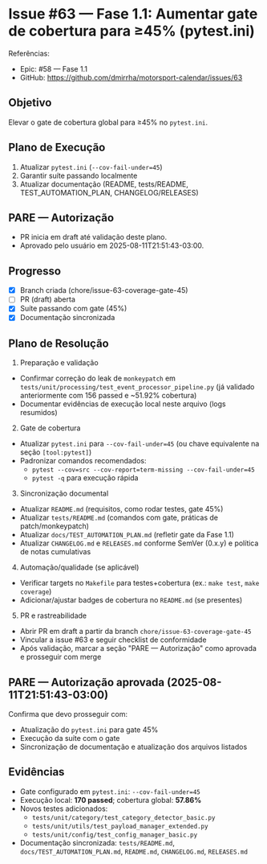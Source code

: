 # Issue #63 — Fase 1.1: Aumentar gate de cobertura para ≥45% (pytest.ini)

Referências:
- Epic: #58 — Fase 1.1
- GitHub: https://github.com/dmirrha/motorsport-calendar/issues/63

## Objetivo
Elevar o gate de cobertura global para ≥45% no `pytest.ini`.

## Plano de Execução
1. Atualizar `pytest.ini` (`--cov-fail-under=45`)
2. Garantir suíte passando localmente
3. Atualizar documentação (README, tests/README, TEST_AUTOMATION_PLAN, CHANGELOG/RELEASES)

## PARE — Autorização
- PR inicia em draft até validação deste plano.
 - Aprovado pelo usuário em 2025-08-11T21:51:43-03:00.

## Progresso
 - [x] Branch criada (chore/issue-63-coverage-gate-45)
 - [ ] PR (draft) aberta
 - [x] Suíte passando com gate (45%)
 - [x] Documentação sincronizada

## Plano de Resolução

1) Preparação e validação
- Confirmar correção do leak de `monkeypatch` em `tests/unit/processing/test_event_processor_pipeline.py` (já validado anteriormente com 156 passed e ~51.92% cobertura)
- Documentar evidências de execução local neste arquivo (logs resumidos)

2) Gate de cobertura
- Atualizar `pytest.ini` para `--cov-fail-under=45` (ou chave equivalente na seção `[tool:pytest]`)
- Padronizar comandos recomendados:
  - `pytest --cov=src --cov-report=term-missing --cov-fail-under=45`
  - `pytest -q` para execução rápida

3) Sincronização documental
- Atualizar `README.md` (requisitos, como rodar testes, gate 45%)
- Atualizar `tests/README.md` (comandos com gate, práticas de patch/monkeypatch)
- Atualizar `docs/TEST_AUTOMATION_PLAN.md` (refletir gate da Fase 1.1)
- Atualizar `CHANGELOG.md` e `RELEASES.md` conforme SemVer (0.x.y) e política de notas cumulativas

4) Automação/qualidade (se aplicável)
- Verificar targets no `Makefile` para testes+cobertura (ex.: `make test`, `make coverage`)
- Adicionar/ajustar badges de cobertura no `README.md` (se presentes)

5) PR e rastreabilidade
- Abrir PR em draft a partir da branch `chore/issue-63-coverage-gate-45`
- Vincular a issue #63 e seguir checklist de conformidade
- Após validação, marcar a seção "PARE — Autorização" como aprovada e prosseguir com merge

## PARE — Autorização aprovada (2025-08-11T21:51:43-03:00)
Confirma que devo prosseguir com:
- Atualização do `pytest.ini` para gate 45%
- Execução da suíte com o gate
- Sincronização de documentação e atualização dos arquivos listados

## Evidências
- Gate configurado em `pytest.ini`: `--cov-fail-under=45`
- Execução local: **170 passed**; cobertura global: **57.86%**
- Novos testes adicionados:
  - `tests/unit/category/test_category_detector_basic.py`
  - `tests/unit/utils/test_payload_manager_extended.py`
  - `tests/unit/config/test_config_manager_basic.py`
 - Documentação sincronizada: `tests/README.md`, `docs/TEST_AUTOMATION_PLAN.md`, `README.md`, `CHANGELOG.md`, `RELEASES.md`
